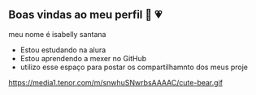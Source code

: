 ## Boas vindas ao meu perfil 👋 💗

meu nome é isabelly  santana 

- Estou estudando na alura
- Estou aprendendo a mexer no GitHub
 - utilizo esse espaço para postar os compartilhamnto dos meus proje








https://media1.tenor.com/m/snwhuSNwrbsAAAAC/cute-bear.gif
